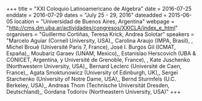 +++
title = "XXI Coloquio Latinoamericano de Algebra"
date = 2016-07-25
enddate = 2016-07-29
dates = "July 25 - 29, 2016"
dateadded = 2015-06-05
location = "Universidad de Buenos Aires, Argentina"
webpage = "http://cms.dm.uba.ar/actividades/congresos/XXICLA/index_e_html"
organisers = "Guillermo Cortiñas, Teresa Krick, Andrea Solotar"
speakers = "Marcelo Aguiar (Cornell University, USA),, Carolina Araujo (IMPA, Brasil), , Michel Broué (Université Paris 7, France), José I. Burgos Gil (ICMAT, España),, Moubariz Garaev (UNAM, Mexico),, Estanislao Herscovich (UBA & CONICET, Argentina, y Université de Grenoble, France), , Kate Juschenko (Northwestern University, USA),, Bernard Leclerc (Université de Caen, France),, Agata Smoktunowicz (University of Edinburgh, UK),, Sergei Starchenko (University of Notre Dame, USA),, Bernd Sturmfels (U.C. Berkeley, USA),, Andreas Thom (Technische Universität Dresden, Deutschland),, Gordana Todorov (Northeastern University, USA)"
+++
